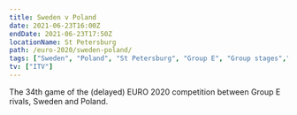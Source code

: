 ```yaml
---
title: Sweden v Poland
date: 2021-06-23T16:00Z
endDate: 2021-06-23T17:50Z
locationName: St Petersburg
path: /euro-2020/sweden-poland/
tags: ["Sweden", "Poland", "St Petersburg", "Group E", "Group stages","EURO 2020"]
tv: ["ITV"]
---
```

The 34th game of the (delayed) EURO 2020 competition between Group E rivals, Sweden and Poland.

